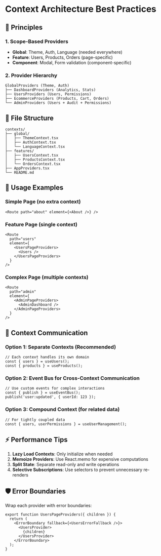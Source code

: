 # Context Architecture Best Practices

## 🎯 **Principles**

### 1. **Scope-Based Providers**
- **Global**: Theme, Auth, Language (needed everywhere)
- **Feature**: Users, Products, Orders (page-specific)
- **Component**: Modal, Form validation (component-specific)

### 2. **Provider Hierarchy**
```
GlobalProviders (Theme, Auth)
├── DashboardProviders (Analytics, Stats)
├── UsersProviders (Users, Permissions)
├── EcommerceProviders (Products, Cart, Orders)
└── AdminProviders (Users + Audit + Permissions)
```

## 📁 **File Structure**
```
contexts/
├── global/
│   ├── ThemeContext.tsx
│   ├── AuthContext.tsx
│   └── LanguageContext.tsx
├── features/
│   ├── UsersContext.tsx
│   ├── ProductsContext.tsx
│   └── OrdersContext.tsx
├── AppProviders.tsx
└── README.md
```

## 🚀 **Usage Examples**

### Simple Page (no extra context)
```tsx
<Route path="about" element={<About />} />
```

### Feature Page (single context)
```tsx
<Route 
  path="users" 
  element={
    <UsersPageProviders>
      <Users />
    </UsersPageProviders>
  } 
/>
```

### Complex Page (multiple contexts)
```tsx
<Route 
  path="admin" 
  element={
    <AdminPageProviders>
      <AdminDashboard />
    </AdminPageProviders>
  } 
/>
```

## 🔄 **Context Communication**

### Option 1: Separate Contexts (Recommended)
```tsx
// Each context handles its own domain
const { users } = useUsers();
const { products } = useProducts();
```

### Option 2: Event Bus for Cross-Context Communication
```tsx
// Use custom events for complex interactions
const { publish } = useEventBus();
publish('user:updated', { userId: 123 });
```

### Option 3: Compound Context (for related data)
```tsx
// For tightly coupled data
const { users, userPermissions } = useUserManagement();
```

## ⚡ **Performance Tips**

1. **Lazy Load Contexts**: Only initialize when needed
2. **Memoize Providers**: Use React.memo for expensive computations
3. **Split State**: Separate read-only and write operations
4. **Selective Subscriptions**: Use selectors to prevent unnecessary re-renders

## 🛡️ **Error Boundaries**

Wrap each provider with error boundaries:
```tsx
export function UsersPageProviders({ children }) {
  return (
    <ErrorBoundary fallback={<UsersErrorFallback />}>
      <UsersProvider>
        {children}
      </UsersProvider>
    </ErrorBoundary>
  );
}
```
